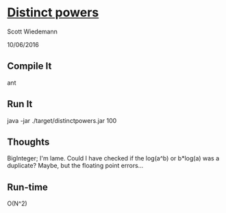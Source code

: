 # [Distinct powers](http://projecteuler.net/problem=29)
Scott Wiedemann

10/06/2016

## Compile It
ant


## Run It
java -jar ./target/distinctpowers.jar 100

## Thoughts
BigInteger; I'm lame.  Could I have checked if the log(a^b) or b*log(a) was a duplicate?  Maybe, but the floating point errors...

## Run-time
O(N^2)
